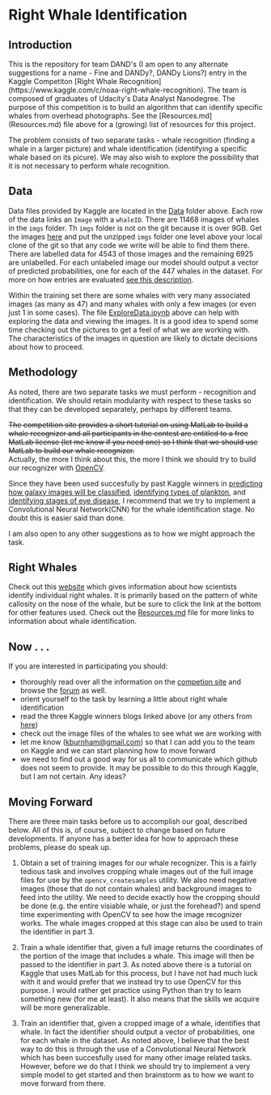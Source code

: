 # Right Whale Identification

<h2>Introduction</h2>

<p>This is the repository for team DAND's (I am open to any alternate suggestions for a name - Fine and DANDy?, DANDy Lions?) entry in the Kaggle Competiton [Right Whale Recognition](https://www.kaggle.com/c/noaa-right-whale-recognition). The team is composed of graduates of Udacity's Data Analyst Nanodegree. The purpose of this competition is to build an algorithm that can identify specific whales from overhead photographs. See the [Resources.md](Resources.md) file above for a (growing) list of resources for this project.</p>

The problem consists of two separate tasks - whale recognition (finding a whale in a larger picture) and whale identification (identifying a specific whale based on its picure). We may also wish to explore the possibility that it is not necessary to perform whale recognition.<br>

<h2>Data</h2>

Data files provided by Kaggle are located in the [Data](Data) folder above. Each row of the data links an `Image` with a `whaleID`. There are 11468 images of whales in the `imgs` folder. Th `imgs` folder is not on the git because it is over 9GB. Get the images [here](https://www.kaggle.com/c/noaa-right-whale-recognition/data) and put the unzipped `imgs` folder one level above your local clone of the git so that any code we write will be able to find them there. There are labelled data for 4543 of those images and the remaining 6925 are unlabelled. For each unlabeled image our model should output a vector of predicted probabilities, one for each of the 447 whales in the dataset. For more on how entries are evaluated [see this description](https://www.kaggle.com/c/noaa-right-whale-recognition/details/evaluation).

Within the training set there are some whales with very many associated images (as many as 47) and many whales with only a few images (or even just 1 in some cases). The file [ExploreData.ipynb](ExploreData.ipynb) above can help with exploring the data and viewing the images. It is a good idea to spend some time checking out the pictures to get a feel of what we are working with. The characteristics of the images in question are likely to dictate decisions about how to proceed.

<h2>Methodology</h2>

As noted, there are two separate tasks we must perform - recognition and identification. We should retain modularity with respect to these tasks so that they can be developed separately, perhaps by different teams. 

~~The competition site provides a short tutorial on using MatLab to build a whale recognizer and all participants in the contest are entitled to a free MatLab license (let me know if you need one) so I think that we should use MatLab to build our whale recognizer.~~
<br>
Actually, the more I think about this, the more I think we should try to build our recognizer with [OpenCV](http://docs.opencv.org/master/index.html#gsc.tab=0).

Since they have been used succesfully by past Kaggle winners in [predicting how galaxy images will be classified](http://benanne.github.io/2014/04/05/galaxy-zoo.html), [identifying types of plankton](http://benanne.github.io/2015/03/17/plankton.html), and [identifying stages of eye disease](http://blog.kaggle.com/2015/08/10/detecting-diabetic-retinopathy-in-eye-images/), I recommend that we try to implement a Convolutional Neural Network(CNN) for the whale identification stage. No doubt this is easier said than done.

I am also open to any other suggestions as to how we might approach the task.<br/>

<h2>Right Whales</h2> 

Check out this [website](http://www.neaq.org/conservation_and_research/projects/endangered_species_habitats/right_whale_research/right_whale_projects/monitoring_individuals_and_family_trees/identifying_with_photographs/how_it_works/callosity_patterns.php) which gives information about how scientists identify individual right whales. It is primarily based on the pattern of white callosity on the nose of the whale, but be sure to click the link at the bottom for other features used. Check out the [Resources.md](Resources.md) file for more links to information about whale identification.

<h2>Now . . .</h2>

If you are interested in participating you should:
 - thoroughly read over all the information on the [competion site](https://www.kaggle.com/c/noaa-right-whale-recognition) and browse the [forum](https://www.kaggle.com/c/noaa-right-whale-recognition/forums) as well.
 - orient yourself to the task by learning a little about right whale identification
 - read the three Kaggle winners blogs linked above (or any others from [here](http://blog.kaggle.com/category/dojo/))
 - check out the image files of the whales to see what we are working with
 - let me know (kburnham@gmail.com) so that I can add you to the team on Kaggle and we can start planning how to move forward
 - we need to find out a good way for us all to communicate which github does not seem to provide. It may be possible to do this through Kaggle, but I am not certain. Any ideas?


 <h2>Moving Forward</h2>

There are three main tasks before us to accomplish our goal, described below. All of this is, of course, subject to change based on future developments. If anyone has a better idea for how to approach these problems, please do speak up.

1. Obtain a set of training images for our whale recognizer. This is a fairly tedious task and involves cropping whale images out of the full image files for use by the `opencv_createsamples` utility. We also need negative images (those that do not contain whales) and background images to feed into the utility. We need to decide exactly how the cropping should be done (e.g. the entire visiable whale, or just the forehead?) and spend time experimenting with OpenCV to see how the image recognizer works. The whale images cropped at this stage can also be used to train the identifier in part 3.

2. Train a whale identifier that, given a full image returns the coordinates of the portion of the image that includes a whale. This image will then be passed to the identifier in part 3. As noted above there is a tutorial on Kaggle that uses MatLab for this process, but I have not had much luck with it and would prefer that we instead try to use OpenCV for this purpose. I would rather get practice using Python than try to learn something new (for me at least). It also means that the skills we acquire will be more generalizable.

3. Train an identifier that, given a cropped image of a whale, identifies that whale. In fact the identifier should output a vector of probabilities, one for each whale in the dataset. As noted above, I believe that the best way to do this is through the use of a Convolutional Neural Network which has been succesfully used for many other image related tasks. However, before we do that I think we should try to implement a very simple model to get started and then brainstorm as to how we want to move forward from there.








